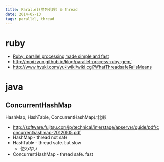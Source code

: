 ```yaml
---
title: Parallel(並列処理) & thread
date: 2014-05-13
tags: parallel, thread
---
```


# ruby

+ [Ruby: parallel processing made simple and fast](https://github.com/grosser/parallel)
+ <http://morizyun.github.io/blog/parallel-process-ruby-gem/>
+ <http://www.hyuki.com/yukiwiki/wiki.cgi?WhatThreadsafeRailsMeans>

# java

## ConcurrentHashMap

HashMap, HashTable, ConcurrentHashMapに比較

+  <http://software.fujitsu.com/jp/technical/interstage/apserver/guide/pdf/concurrenthashmap-20120105.pdf>
+ HashMap - thread not safe
+ HashTable - thread safe. but slow
  + 使わない
+ ConcurrentHashMap - thread safe. fast
